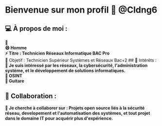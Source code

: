 # Bienvenue sur mon profil 👋 @Cldng6

## 💻 À propos de moi :
<b>
        🌱 
<br>
        😄 Homme
<br>
        ⚡ Titre  : Technicien Réseaux Informatique BAC Pro
</b>
<br>
        🔭 Objetif  : Technicien Supérieur Systèmes et Réseaux Bac+2
</b>
## 🔭 Intérêts :

<b>
        👀 Je suis intéressé par les réseaux, la cybersécurité, l'administration système, et le développement de solutions informatiques.
<br>        
        👀 OSINT
<br>
        👀 Guitare
</b>

## 🤝 Collaboration :

<b>
        💞️ Je cherche à collaborer sur : Projets open source liés à la sécurité réseau, developement et l'automatisation des systèmes, et tout projet dans le domaine IT pour acquérir plus d'expérience.
</b>

<!---
    >   git add .
    >   git commit -m "first commit"
    >   git push
--->
<!---
Cldng6/Cldng6 est un dépôt ✨ spécial ✨ car son `README.md` (ce fichier) apparaît sur votre profil GitHub.
Vous pouvez cliquer sur le lien Aperçu pour jeter un œil à vos modifications.
--->
